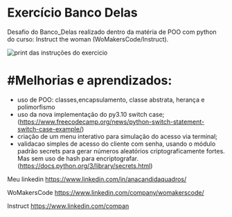 # Exercício Banco Delas
Desafio do Banco_Delas realizado dentro da matéria de POO com python do curso: Instruct the woman  (WoMakersCode/Instruct).


![print das instruções do exercicio](https://media.discordapp.net/attachments/1000460353722925248/1007256480635949096/unknown.png?width=1024&height=508)



# #Melhorias e aprendizados:
 - uso de POO: classes,encapsulamento, classe abstrata, herança e polimorfismo
- uso da nova implementação do py3.10 switch case; (https://www.freecodecamp.org/news/python-switch-statement-switch-case-example/)
 - criação de um menu interativo para simulação do acesso via terminal;
 - validacao simples de acesso do cliente com senha, usando o módulo padrão secrets para gerar números aleatórios criptograficamente fortes. Mas sem uso de hash para encriptografar. (https://docs.python.org/3/library/secrets.html)




Meu linkedin
https://www.linkedin.com/in/anacandidaquadros/

WoMakersCode
https://www.linkedin.com/company/womakerscode/

Instruct
https://www.linkedin.com/compan
